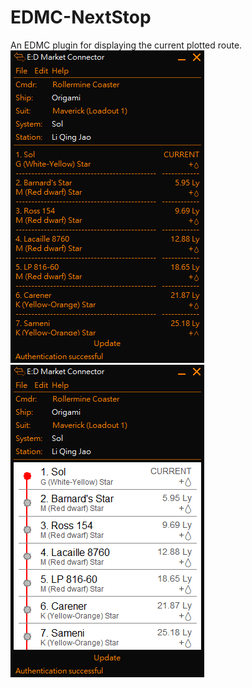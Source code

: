 # EDMC-NextStop
 An EDMC plugin for displaying the current plotted route.
![Screenshot](img/simple.png)
![Screenshot](img/fancy.png)